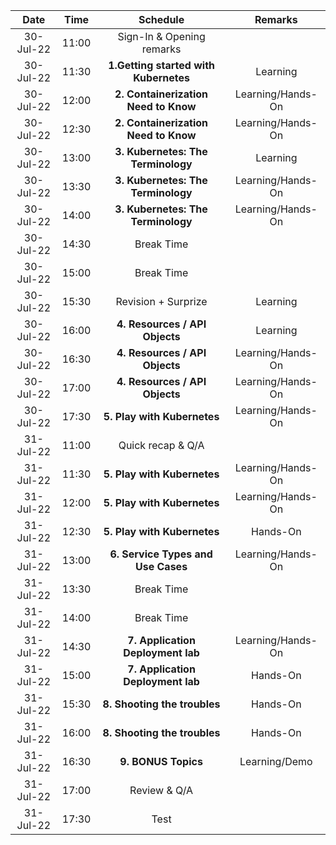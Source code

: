 ﻿|**Date**|**Time**|**Schedule**|**Remarks**|
| :-: | :-: | :-: | :-: |
|30-Jul-22|11:00|Sign-In & Opening remarks| |
|30-Jul-22|11:30|**1.Getting started with Kubernetes**|Learning |
|30-Jul-22|12:00|**2. Containerization Need to Know**|Learning/Hands-On|
|30-Jul-22|12:30|**2. Containerization Need to Know**|Learning/Hands-On|
|30-Jul-22|13:00|**3. Kubernetes: The Terminology**|Learning|
|30-Jul-22|13:30|**3. Kubernetes: The Terminology**|Learning/Hands-On|
|30-Jul-22|14:00|**3. Kubernetes: The Terminology**|Learning/Hands-On|
|30-Jul-22|14:30|Break Time| |
|30-Jul-22|15:00|Break Time| |
|30-Jul-22|15:30|Revision + Surprize |Learning|
|30-Jul-22|16:00|**4. Resources / API Objects**|Learning|
|30-Jul-22|16:30|**4. Resources / API Objects**|Learning/Hands-On|
|30-Jul-22|17:00|**4. Resources / API Objects**|Learning/Hands-On|
|30-Jul-22|17:30|**5. Play with Kubernetes**|Learning/Hands-On|
|31-Jul-22|11:00|Quick recap  & Q/A| |
|31-Jul-22|11:30|**5. Play with Kubernetes**|Learning/Hands-On|
|31-Jul-22|12:00|**5. Play with Kubernetes**|Learning/Hands-On|
|31-Jul-22|12:30|**5. Play with Kubernetes**|Hands-On|
|31-Jul-22|13:00|**6. Service Types and Use Cases**|Learning/Hands-On|
|31-Jul-22|13:30|Break Time| |
|31-Jul-22|14:00|Break Time| |
|31-Jul-22|14:30|**7. Application Deployment lab**|Learning/Hands-On|
|31-Jul-22|15:00|**7. Application Deployment lab**|Hands-On|
|31-Jul-22|15:30|**8. Shooting the troubles**|Hands-On|
|31-Jul-22|16:00|**8. Shooting the troubles**|Hands-On|
|31-Jul-22|16:30|**9. BONUS Topics**|Learning/Demo|
|31-Jul-22|17:00|Review & Q/A| |
|31-Jul-22|17:30|Test | |

